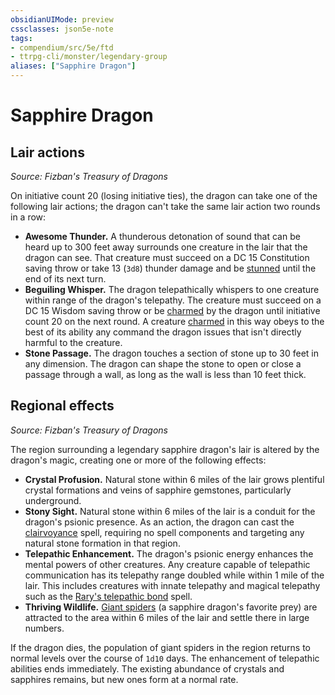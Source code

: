```yaml
---
obsidianUIMode: preview
cssclasses: json5e-note
tags:
- compendium/src/5e/ftd
- ttrpg-cli/monster/legendary-group
aliases: ["Sapphire Dragon"]
---
```

# Sapphire Dragon

## Lair actions
_Source: Fizban's Treasury of Dragons_

On initiative count 20 (losing initiative ties), the dragon can take one of the following lair actions; the dragon can't take the same lair action two rounds in a row:

- **Awesome Thunder.** A thunderous detonation of sound that can be heard up to 300 feet away surrounds one creature in the lair that the dragon can see. That creature must succeed on a DC 15 Constitution saving throw or take 13 (`3d8`) thunder damage and be [stunned](/3-Mechanics/CLI/rules/conditions.md#stunned) until the end of its next turn.  
- **Beguiling Whisper.** The dragon telepathically whispers to one creature within range of the dragon's telepathy. The creature must succeed on a DC 15 Wisdom saving throw or be [charmed](/3-Mechanics/CLI/rules/conditions.md#charmed) by the dragon until initiative count 20 on the next round. A creature [charmed](/3-Mechanics/CLI/rules/conditions.md#charmed) in this way obeys to the best of its ability any command the dragon issues that isn't directly harmful to the creature.  
- **Stone Passage.** The dragon touches a section of stone up to 30 feet in any dimension. The dragon can shape the stone to open or close a passage through a wall, as long as the wall is less than 10 feet thick.  

## Regional effects
_Source: Fizban's Treasury of Dragons_

The region surrounding a legendary sapphire dragon's lair is altered by the dragon's magic, creating one or more of the following effects:

- **Crystal Profusion.** Natural stone within 6 miles of the lair grows plentiful crystal formations and veins of sapphire gemstones, particularly underground.  
- **Stony Sight.** Natural stone within 6 miles of the lair is a conduit for the dragon's psionic presence. As an action, the dragon can cast the [clairvoyance](/3-Mechanics/CLI/spells/clairvoyance.md) spell, requiring no spell components and targeting any natural stone formation in that region.  
- **Telepathic Enhancement.** The dragon's psionic energy enhances the mental powers of other creatures. Any creature capable of telepathic communication has its telepathy range doubled while within 1 mile of the lair. This includes creatures with innate telepathy and magical telepathy such as the [Rary's telepathic bond](/3-Mechanics/CLI/spells/rarys-telepathic-bond.md) spell.  
- **Thriving Wildlife.** [Giant spiders](/3-Mechanics/CLI/bestiary/beast/giant-spider.md) (a sapphire dragon's favorite prey) are attracted to the area within 6 miles of the lair and settle there in large numbers.  

If the dragon dies, the population of giant spiders in the region returns to normal levels over the course of `1d10` days. The enhancement of telepathic abilities ends immediately. The existing abundance of crystals and sapphires remains, but new ones form at a normal rate.